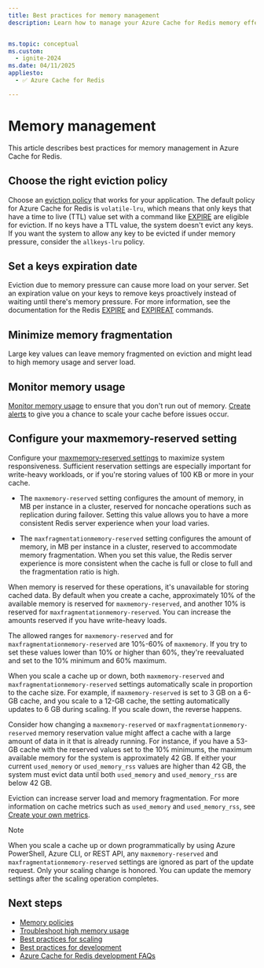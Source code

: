 ```yaml
---
title: Best practices for memory management
description: Learn how to manage your Azure Cache for Redis memory effectively.


ms.topic: conceptual
ms.custom:
  - ignite-2024
ms.date: 04/11/2025
appliesto:
  - ✅ Azure Cache for Redis

---
```


# Memory management

This article describes best practices for memory management in Azure Cache for Redis.

## Choose the right eviction policy

Choose an [eviction policy](https://redis.io/topics/lru-cache) that works for your application. The default policy for Azure Cache for Redis is `volatile-lru`, which means that only keys that have a time to live (TTL) value set with a command like [EXPIRE](https://redis.io/commands/expire) are eligible for eviction. If no keys have a TTL value, the system doesn't evict any keys. If you want the system to allow any key to be evicted if under memory pressure, consider the `allkeys-lru` policy.

## Set a keys expiration date

Eviction due to memory pressure can cause more load on your server. Set an expiration value on your keys to remove keys proactively instead of waiting until there's memory pressure. For more information, see the documentation for the Redis [EXPIRE](https://redis.io/commands/expire) and [EXPIREAT](https://redis.io/commands/expireat) commands.

## Minimize memory fragmentation

Large key values can leave memory fragmented on eviction and might lead to high memory usage and server load.

## Monitor memory usage

[Monitor memory usage](/azure/redis/monitor-cache#view-cache-metrics) to ensure that you don't run out of memory. [Create alerts](/azure/redis/monitor-cache#create-alerts) to give you a chance to scale your cache before issues occur.

## Configure your maxmemory-reserved setting

Configure your [maxmemory-reserved settings](cache-configure.md#memory-policies) to maximize system responsiveness. Sufficient reservation settings are especially important for write-heavy workloads, or if you're storing values of 100 KB or more in your cache.

- The `maxmemory-reserved` setting configures the amount of memory, in MB per instance in a cluster, reserved for noncache operations such as replication during failover. Setting this value allows you to have a more consistent Redis server experience when your load varies.

- The `maxfragmentationmemory-reserved` setting configures the amount of memory, in MB per instance in a cluster, reserved to accommodate memory fragmentation. When you set this value, the Redis server experience is more consistent when the cache is full or close to full and the fragmentation ratio is high.

When memory is reserved for these operations, it's unavailable for storing cached data. By default when you create a cache, approximately 10% of the available memory is reserved for `maxmemory-reserved`, and another 10% is reserved for `maxfragmentationmemory-reserved`. You can increase the amounts reserved if you have write-heavy loads.

The allowed ranges for `maxmemory-reserved` and for `maxfragmentationmemory-reserved` are 10%-60% of `maxmemory`. If you try to set these values lower than 10% or higher than 60%, they're reevaluated and set to the 10% minimum and 60% maximum.

When you scale a cache up or down, both `maxmemory-reserved` and `maxfragmentationmemory-reserved` settings automatically scale in proportion to the cache size. For example, if `maxmemory-reserved` is set to 3 GB on a 6-GB cache, and you scale to a 12-GB cache, the setting automatically updates to 6 GB during scaling. If you scale down, the reverse happens.

Consider how changing a `maxmemory-reserved` or `maxfragmentationmemory-reserved` memory reservation value might affect a cache with a large amount of data in it that is already running. For instance, if you have a 53-GB cache with the reserved values set to the 10% minimums, the maximum available memory for the system is approximately 42 GB. If either your current `used_memory` or `used_memory_rss` values are higher than 42 GB, the system must evict data until both `used_memory` and `used_memory_rss` are below 42 GB.

Eviction can increase server load and memory fragmentation. For more information on cache metrics such as `used_memory` and `used_memory_rss`, see [Create your own metrics](/azure/redis/monitor-cache#create-your-own-metrics).

> [!NOTE]
> When you scale a cache up or down programmatically by using Azure PowerShell, Azure CLI, or REST API, any `maxmemory-reserved` and `maxfragmentationmemory-reserved` settings are ignored as part of the update request. Only your scaling change is honored. You can update the memory settings after the scaling operation completes.

## Next steps

- [Memory policies](cache-configure.md#memory-policies)
- [Troubleshoot high memory usage](cache-troubleshoot-timeouts.md#high-memory-usage)
- [Best practices for scaling](cache-best-practices-scale.md)
- [Best practices for development](cache-best-practices-development.md)
- [Azure Cache for Redis development FAQs](cache-development-faq.yml)
